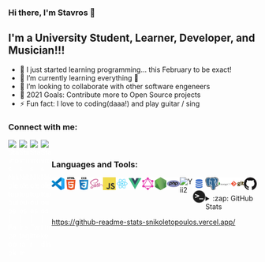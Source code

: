 ### Hi there, I'm Stavros 👋

## I'm a University Student, Learner, Developer, and Musician!!!

- 🔭 I just started learning programming... this February to be exact!
- 🌱 I’m currently learning everything 🤣
- 👯 I’m looking to collaborate with other software engeneers
- 🥅 2021 Goals: Contribute more to Open Source projects
- ⚡ Fun fact: I love to coding(daaa!) and play guitar / sing

### Connect with me:

[<img align="left" title="Stavros Nikoletopoulos | Facebook" alt="Stavros Nikoletopoulos | Facebook" style="color:white;" width="22px" src="https://cdn.jsdelivr.net/npm/simple-icons@v3/icons/facebook.svg" />][facebook]
[<img align="left" title="Stavros Nikoletopoulos | Instagram" alt="Stavros Nikoletopoulos | Instagram" style="color:white;" width="22px" src="https://cdn.jsdelivr.net/npm/simple-icons@v3/icons/instagram.svg" />][instagram]
[<img align="left" title="Stavros Nikoletopoulos | Twitter" alt="Stavros Nikoletopoulos | Twitter" style="color:white;" width="22px" src="https://cdn.jsdelivr.net/npm/simple-icons@v3/icons/twitter.svg" />][twitter]
[<img align="left" title="Stavros Nikoletopoulos | LinkedIn" alt="Stavros Nikoletopoulos | LinkedIn" style="color:white;" width="22px" src="https://cdn.jsdelivr.net/npm/simple-icons@v3/icons/linkedin.svg" />][linkedin]

<br />

### Languages and Tools:

<img align="left" alt="Visual Studio Code" width="26px" src="https://raw.githubusercontent.com/github/explore/80688e429a7d4ef2fca1e82350fe8e3517d3494d/topics/visual-studio-code/visual-studio-code.png" />
<img align="left" alt="HTML5" width="26px" src="https://raw.githubusercontent.com/github/explore/80688e429a7d4ef2fca1e82350fe8e3517d3494d/topics/html/html.png" />
<img align="left" alt="CSS3" width="26px" src="https://raw.githubusercontent.com/github/explore/80688e429a7d4ef2fca1e82350fe8e3517d3494d/topics/css/css.png" />
<img align="left" alt="Sass" width="26px" src="https://raw.githubusercontent.com/github/explore/80688e429a7d4ef2fca1e82350fe8e3517d3494d/topics/sass/sass.png" />
<img align="left" alt="JavaScript" width="26px" src="https://raw.githubusercontent.com/github/explore/80688e429a7d4ef2fca1e82350fe8e3517d3494d/topics/javascript/javascript.png" />
<img align="left" alt="React" width="26px" src="https://raw.githubusercontent.com/github/explore/80688e429a7d4ef2fca1e82350fe8e3517d3494d/topics/react/react.png" />
<img align="left" alt="Vue" width="26px" src="https://raw.githubusercontent.com/github/explore/80688e429a7d4ef2fca1e82350fe8e3517d3494d/topics/vue/vue.png" />
<img align="left" alt="GraphQL" width="26px" src="https://raw.githubusercontent.com/github/explore/80688e429a7d4ef2fca1e82350fe8e3517d3494d/topics/graphql/graphql.png" />
<img align="left" alt="Node.js" width="26px" src="https://raw.githubusercontent.com/github/explore/80688e429a7d4ef2fca1e82350fe8e3517d3494d/topics/nodejs/nodejs.png" />
<img align="left" alt="PHP" width="26px" src="https://raw.githubusercontent.com/github/explore/80688e429a7d4ef2fca1e82350fe8e3517d3494d/topics/php/php.png" />
<img align="left" alt="Yii2" width="26px" src="https://raw.githubusercontent.com/github/explore/80688e429a7d4ef2fca1e82350fe8e3517d3494d/topics/yii2/yii2.png" />
<img align="left" alt="SQL" width="26px" src="https://raw.githubusercontent.com/github/explore/80688e429a7d4ef2fca1e82350fe8e3517d3494d/topics/sql/sql.png" />
<img align="left" alt="PostgreSQL" width="26px" src="https://raw.githubusercontent.com/github/explore/80688e429a7d4ef2fca1e82350fe8e3517d3494d/topics/postgresql/postgresql.png" />
<img align="left" alt="MongoDB" width="26px" src="https://raw.githubusercontent.com/github/explore/80688e429a7d4ef2fca1e82350fe8e3517d3494d/topics/mongodb/mongodb.png" />
<img align="left" alt="Git" width="26px" src="https://raw.githubusercontent.com/github/explore/80688e429a7d4ef2fca1e82350fe8e3517d3494d/topics/git/git.png" />
<img align="left" alt="GitHub" width="26px" src="https://raw.githubusercontent.com/github/explore/78df643247d429f6cc873026c0622819ad797942/topics/github/github.png" />
<img align="left" alt="Terminal" width="26px" src="https://raw.githubusercontent.com/github/explore/80688e429a7d4ef2fca1e82350fe8e3517d3494d/topics/terminal/terminal.png" />

<br />
<br />

<details>
  <summary>:zap: GitHub Stats</summary>

  <img align="left" alt="Stavros's GitHub Stats" src="https://github-readme-stats-snikoletopoulos.vercel.app/api?username=snikoletopoulos&show_icons=true&hide_border=true" />

</details>

[facebook]: https://facebook.com/Nikero41
[instagram]: http://instagram.com/snikoletopoulos
[twitter]: https://twitter.com/snikoletopoulos
[linkedin]: https://linkedin.com/in/snikoletopoulos
https://github-readme-stats-snikoletopoulos.vercel.app/
